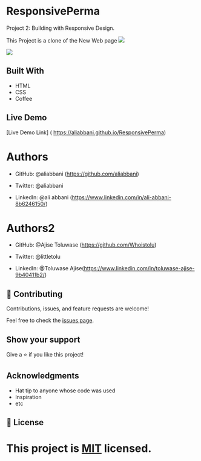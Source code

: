 # ResponsivePerma
Project 2: Building with Responsive Design.
 
This Project is a clone of the New Web page ![](https://thenextweb.com/)
 
![](images/ResponsivePerma-screenshot.PNG)
 
 
## Built With
- HTML
- CSS
- Coffee
 
## Live Demo
[Live Demo Link] ( https://aliabbani.github.io/ResponsivePerma)
 
# Authors
 
- GitHub: @aliabbani (https://github.com/aliabbani) 
         
- Twitter: @aliabbani 
           
- LinkedIn: @ali abbani (https://www.linkedin.com/in/ali-abbani-8b6246150/) 
 
# Authors2
 
- GitHub: @Ajise Toluwase (https://github.com/Whoistolu)
         
- Twitter: @littletolu
           
- LinkedIn: @Toluwase Ajise(https://www.linkedin.com/in/toluwase-ajise-9b40411b2/)
            
## 🤝 Contributing
 
Contributions, issues, and feature requests are welcome!
 
Feel free to check the [issues page](issues/).
 
## Show your support
 
Give a ⭐️ if you like this project!
 
## Acknowledgments
 
- Hat tip to anyone whose code was used
- Inspiration
- etc
 
## 📝 License
 
This project is [MIT](lic.url) licensed.
=======
 